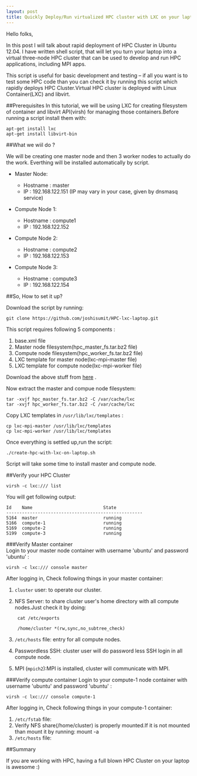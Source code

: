 ```yaml
---
layout: post
title: Quickly Deploy/Run virtualized HPC cluster with LXC on your laptop
---
```


Hello folks,

In this post I will talk about rapid deployment of HPC Cluster in Ubuntu 12.04.
I have written shell script, that will let you turn your laptop into a virtual three-node HPC cluster that can be used to develop and run HPC applications, including MPI apps. 

This script is useful for basic development and testing – if all you want is to test some HPC code than you can check it by running this script which rapidly deploys HPC Cluster.Virtual HPC cluster is deployed with Linux Container(LXC) and libvirt.

##Prerequisites
In this tutorial, we will be using LXC for creating filesystem of container and libvirt API(virsh) for managing those containers.Before running a script install them with:

    apt-get install lxc
    apt-get install libvirt-bin

##What we wiil do ?

We will be creating one master node and then 3 worker nodes to actually do the work.
Everthing will be installed automatically by script.

- Master Node:
  - Hostname : master
  - IP : 192.168.122.151 (IP may vary in your case, given by dnsmasq service)

- Compute Node 1:
  - Hostname : compute1
  - IP : 192.168.122.152

- Compute Node 2:
  - Hostname : compute2
  - IP : 192.168.122.153

- Compute Node 3:
  - Hostname : compute3
  - IP : 192.168.122.154

##So, How to set it up?

Download the script by running:

    git clone https://github.com/joshisumit/HPC-lxc-laptop.git

This script requires following 5 components :

1. base.xml file
2. Master node filesystem(hpc_master_fs.tar.bz2 file)
3. Compute node filesystem(hpc_worker_fs.tar.bz2 file)
4. LXC template for master node(lxc-mpi-master file)
5. LXC template for compute node(lxc-mpi-worker file)

Download the above stuff from [here](https://drive.google.com/folderview?id=0B6LOfkglrOq9fnJ3dkpINUFOaTYySVRHOHhYMUFBcDVfcHlWMWZiUzRBbVh3ZkVtU3VmUzA&usp=sharing) .

Now extract the master and compue node filesystem:

    tar -xvjf hpc_master_fs.tar.bz2 -C /var/cache/lxc
    tar -xvjf hpc_worker_fs.tar.bz2 -C /var/cache/lxc
    
Copy LXC templates in `/usr/lib/lxc/templates` :
    
    cp lxc-mpi-master /usr/lib/lxc/templates
    cp lxc-mpi-worker /usr/lib/lxc/templates
    
Once everything is settled up,run the script:

    ./create-hpc-with-lxc-on-laptop.sh
    
Script will take some time to install master and compute node.


##Verify your HPC Cluster


    virsh -c lxc:/// list
    
You will get following output:

    Id    Name                           State
    ----------------------------------------------------
    5164  master                         running
    5166  compute-1                      running
    5169  compute-2                      running
    5199  compute-3                      running
 
 
###Verify Master container  
Login to your master node container with username 'ubuntu' and password 'ubuntu' :

    virsh -c lxc:/// console master

After logging in, Check following things in your master container:

1. `cluster` user: to operate our cluster.
2. NFS Server: to share cluster user's home directory with all compute nodes.Just check it by doing:

        cat /etc/exports

        /home/cluster *(rw,sync,no_subtree_check)
3. `/etc/hosts` file: entry for all compute nodes.
4. Passwordless SSH: cluster user will do password less SSH login in all compute node.
5. MPI (`mpich2`):MPI is installed, cluster will communicate with MPI.


###Verify compute container 
Login to your compute-1 node container with username 'ubuntu' and password 'ubuntu' :

    virsh -c lxc:/// console compute-1

After logging in, Check following things in your compute-1 container:

1. `/etc/fstab` file:
2. Verify NFS share(/home/cluster) is properly mounted.If it is not mounted than mount it by running:
    mount -a
3. `/etc/hosts` file:


##Summary

If you are working with HPC, having a full blown HPC Cluster on your laptop is awesome :)
